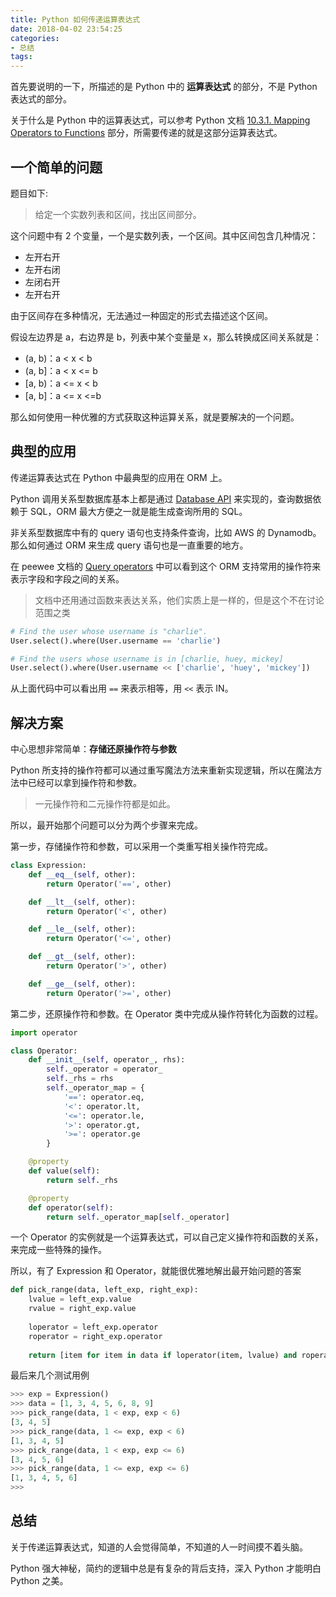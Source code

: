 ```yaml
---
title: Python 如何传递运算表达式
date: 2018-04-02 23:54:25
categories: 
- 总结
tags:
---
```


首先要说明的一下，所描述的是 Python 中的 **运算表达式** 的部分，不是 Python 表达式的部分。

关于什么是 Python 中的运算表达式，可以参考 Python 文档 [10.3.1. Mapping Operators to Functions](https://docs.python.org/3/library/operator.html#mapping-operators-to-functions) 部分，所需要传递的就是这部分运算表达式。

<!--more-->

## 一个简单的问题

题目如下:

> 给定一个实数列表和区间，找出区间部分。

这个问题中有 2 个变量，一个是实数列表，一个区间。其中区间包含几种情况：

- 左开右开
- 左开右闭
- 左闭右开
- 左开右开

由于区间存在多种情况，无法通过一种固定的形式去描述这个区间。

假设左边界是 a，右边界是 b，列表中某个变量是 x，那么转换成区间关系就是：

- (a, b)：a < x < b
- (a, b]：a < x <= b
- [a, b)：a <= x < b
- [a, b]：a <= x <=b

那么如何使用一种优雅的方式获取这种运算关系，就是要解决的一个问题。

## 典型的应用

传递运算表达式在 Python 中最典型的应用在 ORM 上。

Python 调用关系型数据库基本上都是通过 [Database API](https://www.python.org/dev/peps/pep-0249/) 来实现的，查询数据依赖于 SQL，ORM 最大方便之一就是能生成查询所用的 SQL。

 非关系型数据库中有的 query 语句也支持条件查询，比如 AWS 的 Dynamodb。那么如何通过 ORM 来生成 query 语句也是一直重要的地方。

在 peewee 文档的 [Query operators](http://docs.peewee-orm.com/en/latest/peewee/querying.html#query-operators) 中可以看到这个 ORM 支持常用的操作符来表示字段和字段之间的关系。

> 文档中还用通过函数来表达关系，他们实质上是一样的，但是这个不在讨论范围之类

```python
# Find the user whose username is "charlie".
User.select().where(User.username == 'charlie')

# Find the users whose username is in [charlie, huey, mickey]
User.select().where(User.username << ['charlie', 'huey', 'mickey'])
```

从上面代码中可以看出用 `==` 来表示相等，用 `<<` 表示 IN。

## 解决方案

中心思想非常简单：**存储还原操作符与参数**

Python 所支持的操作符都可以通过重写魔法方法来重新实现逻辑，所以在魔法方法中已经可以拿到操作符和参数。

> 一元操作符和二元操作符都是如此。

所以，最开始那个问题可以分为两个步骤来完成。

第一步，存储操作符和参数，可以采用一个类重写相关操作符完成。

```python
class Expression:
    def __eq__(self, other):
        return Operator('==', other)

    def __lt__(self, other):
        return Operator('<', other)

    def __le__(self, other):
        return Operator('<=', other)

    def __gt__(self, other):
        return Operator('>', other)

    def __ge__(self, other):
        return Operator('>=', other)
```

第二步，还原操作符和参数。在 Operator 类中完成从操作符转化为函数的过程。

```python
import operator

class Operator:
    def __init__(self, operator_, rhs):
        self._operator = operator_
        self._rhs = rhs 
        self._operator_map = {
            '==': operator.eq,
            '<': operator.lt,
            '<=': operator.le,
            '>': operator.gt,
            '>=': operator.ge
        }

    @property
    def value(self):
        return self._rhs 

    @property
    def operator(self):
        return self._operator_map[self._operator]
```

一个 Operator 的实例就是一个运算表达式，可以自己定义操作符和函数的关系，来完成一些特殊的操作。

所以，有了 Expression 和 Operator，就能很优雅地解出最开始问题的答案

```python
def pick_range(data, left_exp, right_exp):
    lvalue = left_exp.value
    rvalue = right_exp.value
    
    loperator = left_exp.operator
    roperator = right_exp.operator
    
    return [item for item in data if loperator(item, lvalue) and roperator(item, rvalue)]
```

最后来几个测试用例

```Python
>>> exp = Expression()
>>> data = [1, 3, 4, 5, 6, 8, 9]
>>> pick_range(data, 1 < exp, exp < 6)
[3, 4, 5]
>>> pick_range(data, 1 <= exp, exp < 6)
[1, 3, 4, 5]
>>> pick_range(data, 1 < exp, exp <= 6)
[3, 4, 5, 6]
>>> pick_range(data, 1 <= exp, exp <= 6)
[1, 3, 4, 5, 6]
>>>
```

## 总结

关于传递运算表达式，知道的人会觉得简单，不知道的人一时间摸不着头脑。

Python 强大神秘，简约的逻辑中总是有复杂的背后支持，深入 Python 才能明白 Python 之美。

